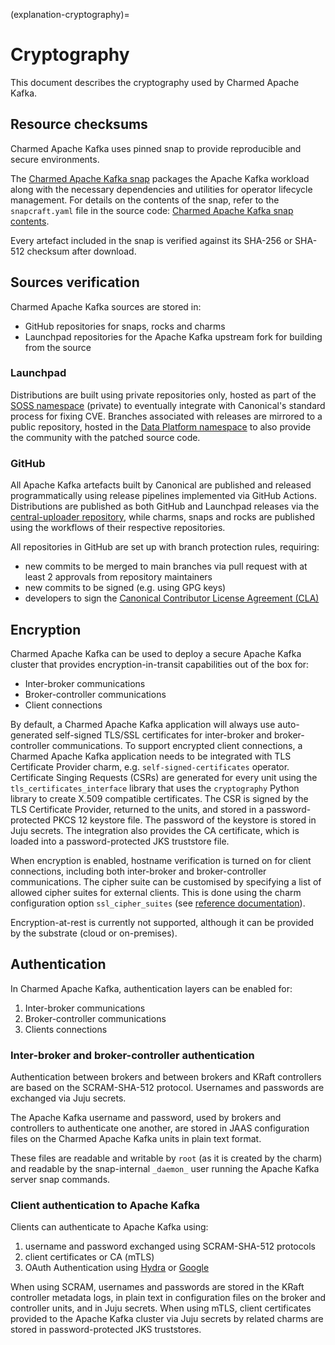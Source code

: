 (explanation-cryptography)=
# Cryptography

This document describes the cryptography used by Charmed Apache Kafka.

## Resource checksums

Charmed Apache Kafka uses pinned snap to provide reproducible and secure environments.

The [Charmed Apache Kafka snap](https://snapstore.io/charmed-kafka) packages the Apache Kafka workload along with the necessary dependencies and utilities for operator lifecycle management.
For details on the contents of the snap, refer to the `snapcraft.yaml` file in the source code: [Charmed Apache Kafka snap contents](https://github.com/canonical/charmed-kafka-snap/blob/4/edge/snap/snapcraft.yaml).

Every artefact included in the snap is verified against its SHA-256 or SHA-512 checksum after download.

## Sources verification

Charmed Apache Kafka sources are stored in:

* GitHub repositories for snaps, rocks and charms
* Launchpad repositories for the Apache Kafka upstream fork for building from the source

### Launchpad

Distributions are built using private repositories only, hosted as part of the [SOSS namespace](https://launchpad.net/soss) (private) to eventually
integrate with Canonical's standard process for fixing CVE.
Branches associated with releases are mirrored to a public repository, hosted in the [Data Platform namespace](https://launchpad.net/~data-platform)
to also provide the community with the patched source code.

### GitHub

All Apache Kafka artefacts built by Canonical are published and released programmatically using release pipelines implemented via GitHub Actions. 
Distributions are published as both GitHub and Launchpad releases via the [central-uploader repository](https://github.com/canonical/central-uploader), while 
charms, snaps and rocks are published using the workflows of their respective repositories. 

All repositories in GitHub are set up with branch protection rules, requiring:

* new commits to be merged to main branches via pull request with at least 2 approvals from repository maintainers
* new commits to be signed (e.g. using GPG keys)
* developers to sign the [Canonical Contributor License Agreement (CLA)](https://ubuntu.com/legal/contributors)

## Encryption

Charmed Apache Kafka can be used to deploy a secure Apache Kafka cluster that provides encryption-in-transit capabilities out of the box 
for:

* Inter-broker communications
* Broker-controller communications
* Client connections

By default, a Charmed Apache Kafka application will always use auto-generated self-signed TLS/SSL certificates for inter-broker and broker-controller communications.
To support encrypted client connections, a Charmed Apache Kafka application needs to be integrated with TLS Certificate Provider charm, e.g. 
`self-signed-certificates` operator. Certificate Singing Requests (CSRs) are generated for every unit using the `tls_certificates_interface` library that uses the `cryptography` 
Python library to create X.509 compatible certificates. The CSR is signed by the TLS Certificate Provider, returned to the units, and 
stored in a password-protected PKCS 12 keystore file. The password of the keystore is stored in Juju secrets.
The integration also provides the CA certificate, which is loaded into a password-protected JKS truststore file.

When encryption is enabled, hostname verification is turned on for client connections, including both inter-broker and broker-controller communications. The cipher suite can 
be customised by specifying a list of allowed cipher suites for external clients. This is done using the charm configuration option
`ssl_cipher_suites` (see [reference documentation](https://charmhub.io/kafka/configurations)). 

Encryption-at-rest is currently not supported, although it can be provided by the substrate (cloud or on-premises).

## Authentication

In Charmed Apache Kafka, authentication layers can be enabled for:

1. Inter-broker communications
2. Broker-controller communications
3. Clients connections

### Inter-broker and broker-controller authentication

Authentication between brokers and between brokers and KRaft controllers are based on the SCRAM-SHA-512 protocol. Usernames and passwords are exchanged via Juju secrets.

The Apache Kafka username and password, used by brokers and controllers to authenticate one another, are stored in JAAS configuration files on the Charmed Apache Kafka units in plain text format.

These files are readable and writable by `root` (as it is created by the charm) and readable by the snap-internal `_daemon_` user running the Apache Kafka server snap commands.

### Client authentication to Apache Kafka

Clients can authenticate to Apache Kafka using:

1. username and password exchanged using SCRAM-SHA-512 protocols
2. client certificates or CA (mTLS)
3. OAuth Authentication using [Hydra](https://discourse.charmhub.io/t/how-to-connect-to-kafka-using-hydra-as-oidc-provider/14610) or [Google](https://discourse.charmhub.io/t/how-to-connect-to-kafka-using-google-as-oidc-provider/14611)

When using SCRAM, usernames and passwords are stored in the KRaft controller metadata logs, in plain text in configuration files on the broker and controller units, and in Juju secrets. 
When using mTLS, client certificates provided to the Apache Kafka cluster via Juju secrets by related charms are stored in password-protected JKS truststores.
